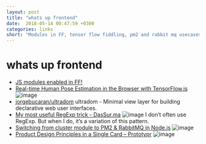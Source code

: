 ```yaml
---
layout: post
title: "whats up frontend"
date:  2018-05-14 00:47:59 +0300
categories: links
short: "Modules in FF, tensor flow fiddling, pm2 and rabbit mq usecases!"
---
```


# whats up frontend

- [JS modules enabled in FF!](https://bugzilla.mozilla.org/show_bug.cgi?id=1438139)
- [Real-time Human Pose Estimation in the Browser with TensorFlow.js](https://medium.com/tensorflow/real-time-human-pose-estimation-in-the-browser-with-tensorflow-js-7dd0bc881cd5) ![image](https://cdn-images-1.medium.com/max/1200/1*BKZqEPtvM-6xwarhABZQnA.gif)
- [jorgebucaran/ultradom](https://github.com/jorgebucaran/ultradom) 
ultradom - Minimal view layer for building declarative web user interfaces.
- [My most useful RegExp trick - DasSur.ma](https://dassur.ma/things/regexp-quote/) ![image](https://dassur.ma/things/regexp-quote/html.png) I don’t often use RegExp. But when I do, it’s a variation of this pattern. 
- [Switching from cluster module to PM2 & RabbitMQ in Node.js](https://medium.com/the-node-js-collection/switching-from-cluster-module-to-pm2-rabbitmq-in-node-js-d0cce5eb96f4) ![image](https://cdn-images-1.medium.com/max/1200/1*dgzhHyI_MgyeEJtS4omIMA.jpeg)
- [Product Design Principles in a Single Card – Prototypr](https://blog.prototypr.io/product-design-principles-in-a-single-card-2f6023419a87) ![image](https://cdn-images-1.medium.com/max/1200/1*FxGfqCbbXFgROSXLoIGGRw.jpeg)